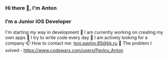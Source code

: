 ### Hi there 👋, I'm Anton

### I’m a Junior iOS Developer
I'm starting my way in development
🔭 I am currently working on creating my own apps
🌱 I try to write code every day
👯 I am actively looking for a company
📫 How to contact me: toni.pavlov.85@bk.ru
🌝 The problem I solved - https://www.codewars.com/users/Pavlov_Anton

